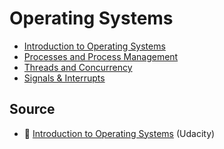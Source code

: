 # Operating Systems

- [Introduction to Operating Systems](introduction-to-os.md)
- [Processes and Process Management](processes.md)
- [Threads and Concurrency](threads-concurrency.md)
- [Signals & Interrupts](signals-interrupts.md)

## Source
- 🎥 [Introduction to Operating Systems](https://learn.udacity.com/courses/ud923) (Udacity)